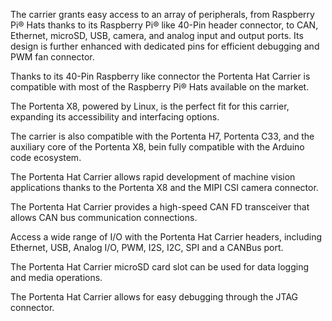 <FeatureDescription>

 The carrier grants easy access to an array of peripherals, from Raspberry Pi® Hats thanks to its Raspberry Pi® like 40-Pin header connector, to CAN, Ethernet, microSD, USB, camera, and analog input and output ports. Its design is further enhanced with dedicated pins for efficient debugging and PWM fan connector. 
 
</FeatureDescription>


<FeatureList>

<Feature title="Raspberry Pi® Hats" image="mega-form-factor">

  Thanks to its 40-Pin Raspberry like connector the Portenta Hat Carrier is compatible with most of the Raspberry Pi® Hats available on the market.

</Feature>

<Feature title="Linux Powered" image="display">

  The Portenta X8, powered by Linux, is the perfect fit for this carrier, expanding its accessibility and interfacing options.

</Feature>

<Feature title="Arduino Powered" image="mcu">

  The carrier is also compatible with the Portenta H7, Portenta C33, and the auxiliary core of the Portenta X8, bein fully compatible with the Arduino code ecosystem.

</Feature>

<Feature title="MIPI Camera Connector" image="camera">

  The Portenta Hat Carrier allows rapid development of machine vision applications thanks to the Portenta X8 and the MIPI CSI camera connector.

</Feature>


<Feature title="CAN Bus" image="communication">

  The Portenta Hat Carrier provides a high-speed CAN FD transceiver that allows CAN bus communication connections.

</Feature>

<Feature title="Connectivity" image="connection">

  Access a wide range of I/O with the Portenta Hat Carrier headers, including Ethernet, USB, Analog I/O, PWM, I2S, I2C, SPI and a CANBus port.

</Feature>

<Feature title="MicroSD Card Slot" image="file-icon">

  The Portenta Hat Carrier microSD card slot can be used for data logging and media operations.

</Feature>


<Feature title="JTAG connector" image="hw-pin">

  The Portenta Hat Carrier allows for easy debugging through the JTAG connector.

</Feature>

</FeatureList>
